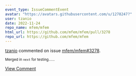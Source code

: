 ```yaml
---
event_type: IssueCommentEvent
avatar: "https://avatars.githubusercontent.com/u/1278247?"
user: tzanio
date: 2022-11-24
repo_name: mfem/mfem
html_url: https://github.com/mfem/mfem/pull/3278
repo_url: https://github.com/mfem/mfem
---
```


<a href='https://github.com/tzanio' target='_blank'>tzanio</a> commented on issue <a href='https://github.com/mfem/mfem/pull/3278' target='_blank'>mfem/mfem#3278</a>.

<small>Merged in `next` for testing......</small>

<a href='https://github.com/mfem/mfem/pull/3278' target='_blank'>View Comment</a>